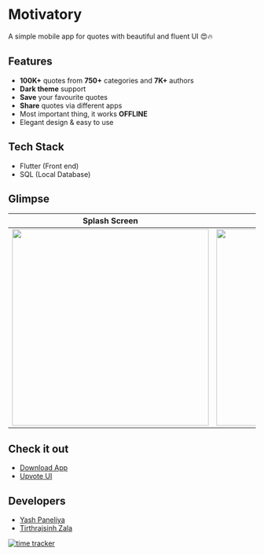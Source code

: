 # Motivatory

A simple mobile app for quotes with beautiful and fluent UI 😍🔥

## Features

  -  **100K+** quotes from **750+** categories and **7K+** authors
  -  **Dark theme** support
  -  **Save** your favourite quotes
  -  **Share** quotes via different apps
  -  Most important thing, it works **OFFLINE**
  -  Elegant design & easy to use

## Tech Stack
  
  -  Flutter (Front end)
  -  SQL (Local Database)

## Glimpse
| Splash Screen | Quote | Categories | Authors |
|---|---|---|---|
| <img height="400" src="https://mir-s3-cdn-cf.behance.net/project_modules/disp/cd8102115752755.60544472561ba.png"/> | <img height="400" src="https://play-lh.googleusercontent.com/bzRTsB4otsYn1bz6U56HrHZaJpjtLrPZmplYikdv0qAFSZuZFosH8Wb_wBvA7YPM=w720-h310-rw"/> | <img height="400" src="https://play-lh.googleusercontent.com/E054FuF5oEe5DuplIcuyPFH-YpBxHs48jiMIwI5yHf8nsU0gGglqGII4rZCfxPK52rzI=w720-h310-rw"/> | <img height="400" src="https://play-lh.googleusercontent.com/7djpo0gaDE8iBEiQVnfUlHWZ3Liiy3y-DmKa6HaznP2CGE_YZL8FWSw6jj_B0JwEEow=w720-h310-rw"/> |

## Check it out
 
  -  [Download App](https://play.google.com/store/apps/details?id=com.technodevotion.motivatory)
  -  [Upvote UI](https://www.behance.net/gallery/115752755/Quote-Book-App-UI)
## Developers

  -  [Yash Paneliya](https://github.com/yashpaneliya)
  -  [Tirthrajsinh Zala](https://github.com/tirth7545)


[![time tracker](https://wakatime.com/badge/github/yashpaneliya/Motivatory.svg)](https://wakatime.com/badge/github/yashpaneliya/Motivatory)
